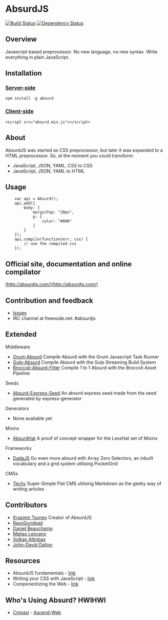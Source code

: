 # AbsurdJS

[![Build Status](https://travis-ci.org/krasimir/absurd.png?branch=master)](https://travis-ci.org/krasimir/absurd)
[![Dependency Status](https://david-dm.org/krasimir/absurd.png?theme=shields.io)](https://david-dm.org/krasimir/absurd)

## Overview

Javascript based preprocessor. No new language, no new syntax. Write everything in plain JavaScript.

## Installation

### [Server-side](http://absurdjs.com/pages/installation/#node-js)

	npm install -g absurd

### [Client-side](http://absurdjs.com/pages/installation/#client-side-port)

	<script src="absurd.min.js"></script>

## About

AbsurdJS was started as CSS preprocessor, but later it was expanded to a HTML preprocessor. So, at the moment you could transform:

  - JavaScript, JSON, YAML, CSS to CSS
  - JavaScript, JSON, YAML to HTML

## Usage
```
	var api = Absurd();
	api.add({
		body: {
			marginTop: "20px",
			p: {
				color: "#000"
			}
		}
	});
	api.compile(function(err, css) {
		// use the compiled css
	});
```
## Official site, documentation and online compilator

[http://absurdjs.com/](http://absurdjs.com/)

## Contribution and feedback

* [Issues](https://github.com/krasimir/absurd/issues)
* IRC channel at freenode.net: #absurdjs

## Extended

Middleware
* [Grunt-Absurd](https://github.com/krasimir/grunt-absurd) Compile Absurd with the Grunt Javascript Task Runner
* [Gulp-Absurd](https://github.com/krasimir/gulp-absurd) Compile Absurd with the Gulp Streaming Build System
* [Broccoli-Absurd-Filter](https://github.com/Xulai/broccoli-absurd-filter) Compile 1 to 1 Absurd with the Broccoli Asset Pipeline

Seeds
* [Absurd-Express-Seed](https://github.com/Xulai/absurd-express-seed) An absurd express seed made from the seed generated by express-generator

Generators
* None avaliable yet

Mixins
* [AbsurdHat](https://github.com/carlos22/absurdhat) A proof of concept wrapper for the LessHat set of Mixins

Frameworks
* [DadaJS](https://github.com/stockholmux/dada-js) Go even more absurd with Array Zero Selectors, an inbuilt vocabulary and a grid system utilising PocketGrid

CMSs
* [Techy](https://github.com/krasimir/techy) Super-Simple Flat CMS utilising Markdown as the geeky way of writing articles

## Contributors

* [Krasimir Tsonev](https://github.com/krasimir) Creator of AbsurdJS
* [RayoGundead](https://github.com/RayoGundead) 
* [Daniel Beauchamp](https://github.com/Xulai) 
* [Matias Lescano](https://github.com/mjlescano)
* [Volkan Altınbaş](https://github.com/valtinbas)
* [John-David Dalton](https://github.com/jdalton)

## Resources

  - AbsurdJS fundamentals - [link](http://krasimirtsonev.com/blog/article/AbsurdJS-fundamentals)
  - Writing your CSS with JavaScript - [link](http://davidwalsh.name/write-css-javascript)
  - Componentizing the Web - [link](http://code.tutsplus.com/tutorials/componentizing-the-web--cms-20602)

## Who's Using Absurd? HWIHWI

* [Crimasi](https://github.com/Crimasi) - [Ascend-Web](https://github.com/Crimasi/Ascend-Web)

